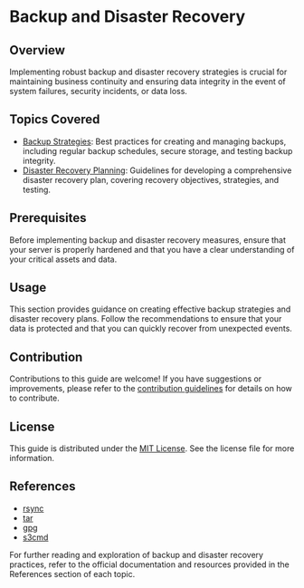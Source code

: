 # Backup and Disaster Recovery

## Overview

Implementing robust backup and disaster recovery strategies is crucial for maintaining business continuity and ensuring
data integrity in the event of system failures, security incidents, or data loss.

## Topics Covered

- [Backup Strategies](backup_strategies.md): Best practices for creating and managing backups, including regular backup
  schedules, secure storage, and testing backup integrity.
- [Disaster Recovery Planning](disaster_recovery_planning.md): Guidelines for developing a comprehensive disaster
  recovery plan, covering recovery objectives, strategies, and testing.

## Prerequisites

Before implementing backup and disaster recovery measures, ensure that your server is properly hardened and that you
have a clear understanding of your critical assets and data.

## Usage

This section provides guidance on creating effective backup strategies and disaster recovery plans. Follow the
recommendations to ensure that your data is protected and that you can quickly recover from unexpected events.

## Contribution

Contributions to this guide are welcome! If you have suggestions or improvements, please refer to
the [contribution guidelines](../../CONTRIBUTING.md) for details on how to contribute.

## License

This guide is distributed under the [MIT License](../../LICENSE). See the license file for more information.

## References

- [rsync](https://rsync.samba.org/)
- [tar](https://www.gnu.org/software/tar/)
- [gpg](https://gnupg.org/)
- [s3cmd](https://s3tools.org/s3cmd)

For further reading and exploration of backup and disaster recovery practices, refer to the official documentation and
resources provided in the References section of each topic.
